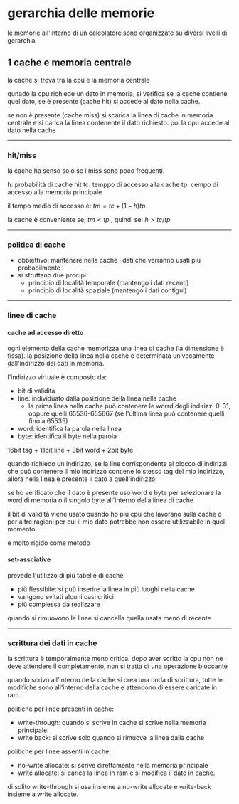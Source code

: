 # gerarchia delle memorie

le memorie all'interno di un calcolatore sono organizzate su diversi livelli di gerarchia

## 1 cache e memoria centrale

la cache si trova tra la cpu e la memoria centrale

qunado la cpu richiede un dato in memoria, si verifica se la cache contiene quel dato, se è presente (cache hit) si accede al dato nella cache.

se non è presente (cache miss) si scarica la linea di cache in memoria centrale e si carica la linea contenente il dato richiesto. poi la cpu accede al dato nella cache

---
### hit/miss
la cache ha senso solo se i miss sono poco frequenti.

h: probabilità di cache hit
tc: temppo di accesso alla cache
tp: cempo di accesso alla memoria principale

il tempo medio di accesso è: $tm= tc+(1-h)tp$

la cache è conveniente se; $tm<tp$ , quindi se: $h>tc/tp$

---
### politica di cache

* obbiettivo: mantenere nella cache i dati che verranno usati più probabilmente
* si sfruttano due procipi:
    * principio di località temporale (mantengo i dati recenti)
    * principio di località spaziale (mantengo i dati contigui)

---
### linee di cache

#### cache ad accesso diretto

ogni elemento della cache memorizza una linea di cache (la dimensione è fissa). la posizione della linea nella cache è determinata univocamente dall'indirizzo dei dati in memoria.

l'indirizzo virtuale è composto da:
* bit di validità
* line: individuato dalla posizione della linea nella cache
    * la prima linea nella cache può contenere le worrd degli indirizzi 0-31, oppure quelli 65536-655667 (se l'ultima linea può contenere quelli fino a 65535)
* word: identifica la parola nella linea
* byte: identifica il byte nella parola

16bit tag + 11bit line + 3bit word + 2bit byte

quando richiedo un indirizzo, se la line corrispondente al blocco di indirizzi che può contenere il mio indirizzo contiene lo stesso tag del mio indirizzo, allora nella linea è presente il dato a quell'indirizzo

se ho verificato che il dato è presente uso word e byte per selezionare la word di memoria o il singolo byte all'interno della linea di cache

il bit di validità viene usato quando ho più cpu che lavorano sulla cache o per altre ragioni per cui il mio dato potrebbe non essere utilizzabile in quel momento

è molto rigido come metodo

#### set-assciative

prevede l'utilizzo di più tabelle di cache

* più flessibile: si puù inserire la linea in più luoghi nella cache
* vangono evitati alcuni casi critici
* più complessa da realizzare

quando si rimuovono le linee si cancella quella usata meno di recente

---
### scrittura dei dati in cache

la scrittura è temporalmente meno critica. dopo aver scritto la cpu non ne deve attendere il completamento, non si tratta di una operazione bloccante

quando scrivo all'interno della cache si crea una coda di scrittura, tutte le modifiche sono all'interno della cache e attendono di essere caricate in ram.

politiche per linee presenti in cache:
* write-through: quando si scrive in cache si scrive nella memoria principale
* write back: si scrive solo quando si rimuove la linea dalla cache

politiche per linee assenti in cache
* no-write allocate: si scrive direttamente nella memoria principale
* write allocate: si carica la linea in ram e si modifica il dato in cache.

di solito write-through si usa insieme a no-write allocate e write-back insieme a write allocate.